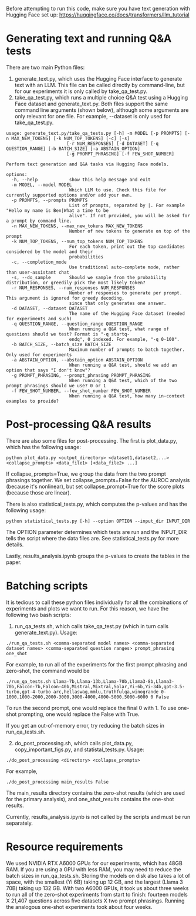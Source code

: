 Before attempting to run this code, make sure you have text generation with Hugging Face set up: https://huggingface.co/docs/transformers/llm_tutorial

# Generating text and running Q&A tests
There are two main Python files:
1. generate_text.py, which uses the Hugging Face interface to generate text with an LLM. This file can be called directly by command-line, but for our experiments it is only called by take_qa_test.py.
2. take_qa_test.py, which runs a multiple choice Q&A test using a Hugging Face dataset and generate_text.py.
Both files support the same command line arguments (shown below), although some arguments are only relevant for one file. For example, --dataset is only used for take_qa_test.py.

```
usage: generate_text.py/take_qa_tests.py [-h] -m MODEL [-p PROMPTS] [-n MAX_NEW_TOKENS] [-k NUM_TOP_TOKENS] [-c] [-s]
                       [-r NUM_RESPONSES] [-d DATASET] [-q QUESTION_RANGE] [-b BATCH_SIZE] [-a ABSTAIN_OPTION]
                       [-g PROMPT_PHRASING] [-f FEW_SHOT_NUMBER]

Perform text generation and Q&A tasks via Hugging Face models.

options:
  -h, --help            show this help message and exit
  -m MODEL, --model MODEL
                        Which LLM to use. Check this file for currently supported options and/or add your own.
  -p PROMPTS, --prompts PROMPTS
                        List of prompts, separated by |. For example "Hello my name is Ben|What a time to be
                        alive". If not provided, you will be asked for a prompt by command line.
  -n MAX_NEW_TOKENS, --max_new_tokens MAX_NEW_TOKENS
                        Number of new tokens to generate on top of the prompt
  -k NUM_TOP_TOKENS, --num_top_tokens NUM_TOP_TOKENS
                        For each token, print out the top candidates considered by the model and their
                        probabilities
  -c, --completion_mode
                        Use traditional auto-complete mode, rather than user-assistant chat
  -s, --do_sample       Should we sample from the probability distribution, or greedily pick the most likely token?
  -r NUM_RESPONSES, --num_responses NUM_RESPONSES
                        Number of responses to generate per prompt. This argument is ignored for greedy decoding,
                        since that only generates one answer.
  -d DATASET, --dataset DATASET
                        The name of the Hugging Face dataset (needed for experiments and such)
  -q QUESTION_RANGE, --question_range QUESTION_RANGE
                        When running a Q&A test, what range of questions should we test? Format is "-q startq-
                        endq", 0 indexed. For example, "-q 0-100".
  -b BATCH_SIZE, --batch_size BATCH_SIZE
                        Maximum number of prompts to batch together. Only used for experiments
  -a ABSTAIN_OPTION, --abstain_option ABSTAIN_OPTION
                        When running a Q&A test, should we add an option that says "I don't know"?
  -g PROMPT_PHRASING, --prompt_phrasing PROMPT_PHRASING
                        When running a Q&A test, which of the two prompt phrasings should we use? 0 or 1
  -f FEW_SHOT_NUMBER, --few_shot_number FEW_SHOT_NUMBER
                        When running a Q&A test, how many in-context examples to provide?
```

# Post-processing Q&A results
There are also some files for post-processing. The first is plot_data.py, which has the following usage:
```
python plot_data.py <output_directory> <dataset1,dataset2,...> <collapse_prompts> <data_file1> [<data_file2> ...]
```
If collapse_prompts=True, we group the data from the two prompt phrasings together. We set collapse_prompts=False for the AUROC analysis (because it's nonlinear), but set collapse_prompt=True for the score plots (because those are linear).

There is also statistical_tests.py, which computes the p-values and has the following usage:
```
python statistical_tests.py [-h] --option OPTION --input_dir INPUT_DIR
```
The OPTION parameter determines which tests are run and the INPUT_DIR tells the script where the data files are. See statistical_tests.py for more details.

Lastly, results_analysis.ipynb groups the p-values to create the tables in the paper.

# Batching scripts

It is tedious to call these python files individually for all the combinations of experiments and plots we want to run. For this reason, we have the following two bash scripts:
1. run_qa_tests.sh, which calls take_qa_test.py (which in turn calls generate_text.py). Usage:
```
./run_qa_tests.sh <comma-separated model names> <comma-separated dataset names> <comma-separated question ranges> prompt_phrasing one_shot
```
For example, to run all of the experiments for the first prompt phrasing and zero-shot, the command would be
```
./run_qa_tests.sh Llama-7b,Llama-13b,Llama-70b,Llama3-8b,Llama3-70b,Falcon-7b,Falcon-40b,Mistral,Mixtral,Solar,Yi-6b,Yi-34b,gpt-3.5-turbo,gpt-4-turbo arc,hellaswag,mmlu,truthfulqa,winogrande 0-1000,1000-2000,2000-3000,3000-4000,4000-5000,5000-6000 0 False
```
To run the second prompt, one would replace the final 0 with 1. To use one-shot prompting, one would replace the False with True.

If you get an out-of-memory error, try reducing the batch sizes in run_qa_tests.sh.

2. do_post_processing.sh, which calls plot_data.py, copy_important_figs.py, and statistal_tests.py. Usage:
```
./do_post_processing <directory> <collapse_prompts>
```
For example,
```
./do_post_processing main_results False
```
The main_results directory contains the zero-shot results (which are used for the primary analysis), and one_shot_results contains the one-shot results.

Currently, results_analysis.ipynb is not called by the scripts and must be run separately.

# Resource requirements
We used NVIDIA RTX A6000 GPUs for our experiments, which has 48GB RAM. If you are using a GPU with less RAM, you may need to reduce the batch sizes in run_qa_tests.sh. Storing the models on disk also takes a lot of space, with the smallest (Yi 6B) taking up 12 GB, and the largest (Llama 3 70B) taking up 132 GB. With two A6000 GPUs, it took us about three weeks to run all of the zero-shot experiments from start to finish: fourteen models X 21,407 questions across five datasets X two prompt phrasings. Running the analogous one-shot experiments took about four weeks.